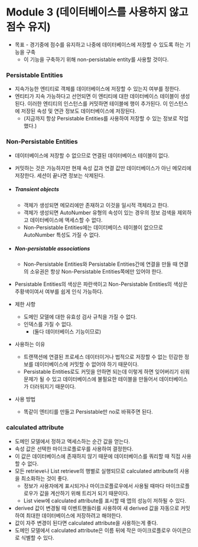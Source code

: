 # Module 3 (데이터베이스를 사용하지 않고 점수 유지)



- 목표 - 경기중에 점수를 유지하고 나중에 데이터베이스에 저장할 수 있도록 하는 기능을 구축
  - 이 기능을 구축하기 위해 non-persistable entity를 사용할 것이다.



### Persistable Entities

- 지속가능한 엔티티로 객체를 데이터베이스에 저장할 수 있는지 여부를 정한다.
- 엔티티가 지속 가능하다고 선언되면 이 엔티티에 대한 데이터베이스 테이블이 생성된다. 이러한 엔티티의 인스턴스를 커밋하면 테이블에 행이 추가된다. 이 인스턴스에 저장된 속성 및 연관 정보도 데이터베이스에 저장된다.
  - (지금까지 항상 Persistable Entities를 사용하여 저장할 수 있는 정보로 작업했다.)



### Non-Persistable Entities

- 데이터베이스에 저장할 수 없으므로 연결된 데이터베이스 테이블이 없다.

- 커밋하는 것은 가능하지만 현재 속성 값과 연결 값만 데이터베이스가 아닌 메모리에 저장한다. 세션이 끝나면 정보는 삭제된다.

- ##### Transient objects

  - 객체가 생성되면 메모리에만 존재하고 이것을 일시적 객체라고 한다.
  - 객체가 생성되면 AutoNumber 유형의 속성이 있는 경우의 정보 검색을 제외하고 데이터베이스에 액세스할 수 없다.
  - Non-Persistable Entities에는 데이터베이스 테이블이 없으므로 AutoNumber  특성도 가질 수 없다.

- ##### Non-persistable associations

  - Non-Persistable Entities와 Persistable Entities간에 연결을 만들 때 연결의 소유권은 항상 Non-Persistable Entities쪽에만 있어야 한다.

- Persistable Entities의 색상은 파란색이고 Non-Persistable Entities의 색상은 주황색이여서 여부를 쉽게 인식 가능하다.



- 제한 사항

  - 도메인 모델에 대한 유효성 검사 규칙을 가질 수 없다.
  - 인덱스를 가질 수 없다. 
    - (둘다 데이터베이스 기능이므로)

  

- 사용하는 이유

  - 트랜잭션에 연결된 프로세스 데이터이거나 법적으로 저장할 수 없는 민감한 정보를 데이터베이스에 커밋할 수 없어야 하기 때문이다.
  - Persistable Entities로도 커밋을 안하면 되는데 이렇게 하면 잊어버리기 쉬워 문제가 될 수 있고 데이터베이스에 불필요한 테이블을 만들어서 데이터베이스가 더러워지기 때문이다.

  

- 사용 방법

  - 똑같이 엔티티를 만들고 Persistable만 no로 바꿔주면 된다.



### calculated attribute

- 도메인 모델에서 정하고 액세스하는 순간 값을 얻는다.
- 속성 값은 선택한 마이크로플로우를 사용하여 결정한다.
- 이 값은 데이터베이스에 존재하지 않기 때문에 데이터베이스를 쿼리할 때 직접 사용할 수 없다.
- 모든 retrieve나 List retrieve의 행별로 실행되므로 calculated attribute의 사용을 최소화하는 것이 좋다.
  - 정보가 사용자에게 표시되거나 마이크로플로우에서 사용될 때마다 마이크로플로우가 값을 계산하기 위해 트리거 되기 때문이다.
  - List view에 calculated attribute를 표시할 때 앱의 성능이 저하될 수 있다.
- derived 값이 변경될 때 이벤트핸들러를 사용하여 새 derived 값을 자동으로 커밋하여 최대한 데이터베이스에 저장하려고 해야한다.
- 값이 자주 변경이 된다면 calculated attribute을 사용하는게 좋다.
- 도메인 모델에서 calculated attribute은 이름 뒤에 작은 마이크로플로우 아이콘으로 식별할 수 있다.
